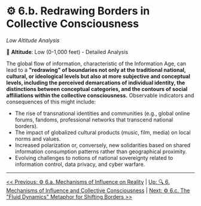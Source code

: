 # ⚙️ 6.b. Redrawing Borders in Collective Consciousness
<!-- markdownlint-disable MD036 -->
*Low Altitude Analysis*
<!-- markdownlint-enable MD036 -->

📍 **Altitude**: Low (0-1,000 feet) - Detailed Analysis

<!--

- Needs good old fleshing out. Not low enough altitude
- Elaborate on causal mechanics

-->

The global flow of information, characteristic of the Information Age, can lead to a **"redrawing" of boundaries not only at the traditional national, cultural, or ideological levels but also at more subjective and conceptual levels, including the perceived demarcations of individual identity, the distinctions between conceptual categories, and the contours of social affiliations within the collective consciousness.** Observable indicators and consequences of this might include:

* The rise of transnational identities and communities (e.g., global online forums, fandoms, professional networks that transcend national borders).
* The impact of globalized cultural products (music, film, media) on local norms and values.
* Increased polarization or, conversely, new solidarities based on shared information consumption patterns rather than geographical proximity.
* Evolving challenges to notions of national sovereignty related to information control, data privacy, and cyber warfare.

---
[<< Previous: ⚙️ 6.a. Mechanisms of Influence on Reality](6a-mechanisms-influence-reality.md) | [Up: 🔍 6. Mechanisms of Influence and Collective Consciousness](6-influence-collective-consciousness.md) | [Next: ⚙️ 6.c. The "Fluid Dynamics" Metaphor for Shifting Borders >>](6c-fluid-dynamics-metaphor.md)
